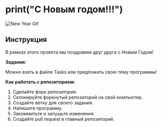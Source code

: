 # print("С Новым годом!!!")

![New Year Gif](https://media1.giphy.com/media/CtjLX94EUofVSzuxhG/giphy.gif?cid=6c09b952h5zcsmw93zqyqqir9dlgdnt6dgindxqudlp8cm1o&ep=v1_gifs_search&rid=giphy.gif&ct=g)

## Инструкция

В рамках этого проекта мы поздравим друг друга с Новым Годом!

**Задания:**

Можно взять в файле Tasks или предложить свою тему программы!

**Как работать с репозиторием:**

1.  Сделайте форк репозитория.
2.  Склонируйте форкнутый репозиторий на свой компьютер.
3.  Создайте ветку для своего задания.
4.  Напишите программу.
5.  Закоммитьте и запушьте изменения.
6.  Создайте pull request в главный репозиторий.
